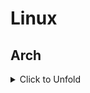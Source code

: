 # Linux

## Arch
<details>
<summary>Click to Unfold</summary>
  
Name|Icon
--|--
Arch|<img src="Arch/0-Arch_Linux1.png" width="100px"><img src="Arch/0-Arch_Linux.png" width="100px">
ArcoLinux|<img src="Arch/1-ArcoLinux.png" width="100px">
Archcraft|<img src="Arch/2-Archcraft.png" width="100px">
ArchLabs|<img src="Arch/3-ArchLabs.png" width="100px">
Archman|<img src="Arch/4-Archman.png" width="100px">
Artix|<img src="Arch/5-Artix.png" width="100px">
XeroLinux|<img src="Arch/6-XeroLinux.png" width="100px">
ArchBang|<img src="Arch/7-ArchBang.png" width="100px">
BlackArch|<img src="Arch/8-BlackArch.png" width="100px">
ArchStrike|<img src="Arch/9-ArchStrike.png" width="100px">
</details>
